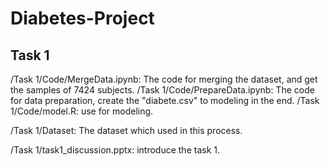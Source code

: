 # Diabetes-Project

## Task 1
/Task 1/Code/MergeData.ipynb: The code for merging the dataset, and get the samples of 7424 subjects.
/Task 1/Code/PrepareData.ipynb: The code for data preparation, create the "diabete.csv" to modeling in the end.
/Task 1/Code/model.R: use for modeling.

/Task 1/Dataset: The dataset which used in this process.

/Task 1/task1_discussion.pptx: introduce the task 1.
